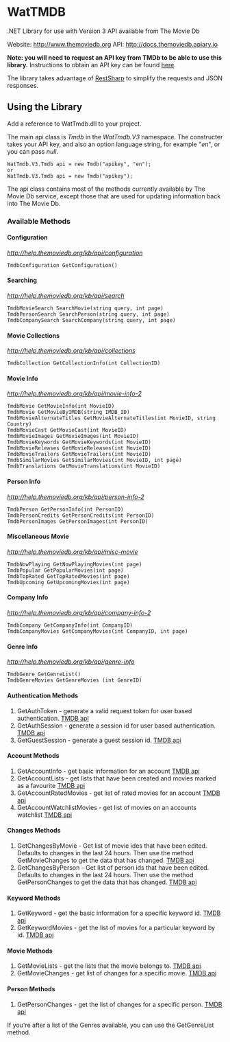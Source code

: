 # WatTMDB
.NET Library for use with Version 3 API available from The Movie Db

Website: http://www.themoviedb.org
API: http://docs.themoviedb.apiary.io

**Note: you will need to request an API key from TMDb to be able to use this library.**  Instructions to obtain an API key can be found [here](http://help.themoviedb.org/kb/general/how-do-i-register-for-an-api-key).

The library takes advantage of [RestSharp](http://restsharp.org/) to simplify the requests and JSON responses.

## Using the Library
Add a reference to WatTmdb.dll to your project.

The main api class is _Tmdb_ in the _WatTmdb.V3_ namespace.  The constructer takes your API key, and also an option language string, for example "*en*", or you can pass *null*.

```
WatTmdb.V3.Tmdb api = new Tmdb("apikey", "en");
or
WatTmdb.V3.Tmdb api = new Tmdb("apikey");
```
The api class contains most of the methods currently available by The Movie Db service, except those that are used for updating information back into The Movie Db.

### Available Methods
#### Configuration
_http://help.themoviedb.org/kb/api/configuration_
```
TmdbConfiguration GetConfiguration()
```

#### Searching
_http://help.themoviedb.org/kb/api/search_
```
TmdbMovieSearch SearchMovie(string query, int page)
TmdbPersonSearch SearchPerson(string query, int page)
TmdbCompanySearch SearchCompany(string query, int page)
```

#### Movie Collections
_http://help.themoviedb.org/kb/api/collections_
```
TmdbCollection GetCollectionInfo(int CollectionID)
```

#### Movie Info
_http://help.themoviedb.org/kb/api/movie-info-2_
```
TmdbMovie GetMovieInfo(int MovieID)
TmdbMovie GetMovieByIMDB(string IMDB_ID)
TmdbMovieAlternateTitles GetMovieAlternateTitles(int MovieID, string Country)
TmdbMovieCast GetMovieCast(int MovieID)
TmdbMovieImages GetMovieImages(int MovieID)
TmdbMovieKeywords GetMovieKeywords(int MovieID)
TmdbMovieReleases GetMovieReleases(int MovieID)
TmdbMovieTrailers GetMovieTrailers(int MovieID)
TmdbSimilarMovies GetSimilarMovies(int MovieID, int page)
TmdbTranslations GetMovieTranslations(int MovieID)
```

#### Person Info
_http://help.themoviedb.org/kb/api/person-info-2_
```
TmdbPerson GetPersonInfo(int PersonID)
TmdbPersonCredits GetPersonCredits(int PersonID)
TmdbPersonImages GetPersonImages(int PersonID)
```

#### Miscellaneous Movie
_http://help.themoviedb.org/kb/api/misc-movie_
```
TmdbNowPlaying GetNowPlayingMovies(int page)
TmdbPopular GetPopularMovies(int page)
TmdbTopRated GetTopRatedMovies(int page)
TmdbUpcoming GetUpcomingMovies(int page)
```

#### Company Info
_http://help.themoviedb.org/kb/api/company-info-2_
```
TmdbCompany GetCompanyInfo(int CompanyID)
TmdbCompanyMovies GetCompanyMovies(int CompanyID, int page)
```

#### Genre Info
_http://help.themoviedb.org/kb/api/genre-info_
```
TmdbGenre GetGenreList()
TmdbGenreMovies GetGenreMovies (int GenreID)
```

#### Authentication Methods
1. GetAuthToken - generate a valid request token for user based authentication. [TMDB api](http://docs.themoviedb.apiary.io/#get-%2F3%2Fauthentication%2Ftoken%2Fnew)
2. GetAuthSession - generate a session id for user based authentication. [TMDB api](http://docs.themoviedb.apiary.io/#get-%2F3%2Fauthentication%2Fsession%2Fnew)
3. GetGuestSession - generate a guest session id. [TMDB api](http://docs.themoviedb.apiary.io/#get-%2F3%2Fauthentication%2Fguest_session%2Fnew)

#### Account Methods
1. GetAccountInfo - get basic information for an account [TMDB api](http://docs.themoviedb.apiary.io/#get-%2F3%2Faccount)
2. GetAccountLists - get lists that have been created and movies marked as a favourite [TMDB api](http://docs.themoviedb.apiary.io/#get-%2F3%2Faccount%2F%7Bid%7D%2Ffavorite_movies)
3. GetAccountRatedMovies - get list of rated movies for an account [TMDB api](http://docs.themoviedb.apiary.io/#get-%2F3%2Faccount%2F%7Bid%7D%2Frated_movies)
4. GetAccountWatchlistMovies - get list of movies on an accounts watchlist [TMDB api](http://docs.themoviedb.apiary.io/#get-%2F3%2Faccount%2F%7Bid%7D%2Fmovie_watchlist)

#### Changes Methods
1. GetChangesByMovie - Get list of movie ides that have been edited.  Defaults to changes in the last 24 hours.  Then use the method GetMovieChanges to get the data that has changed. [TMDB api](http://docs.themoviedb.apiary.io/#get-%2F3%2Fmovie%2Fchanges)
2. GetChangesByPerson - Get list of person ids that have been edited.  Defaults to changes in the last 24 hours.  Then use the method GetPersonChanges to get the data that has changed. [TMDB api](http://docs.themoviedb.apiary.io/#get-%2F3%2Fperson%2Fchanges)

#### Keyword Methods
1. GetKeyword - get the basic information for a specific keyword id. [TMDB api](http://docs.themoviedb.apiary.io/#get-%2F3%2Fkeyword%2F%7Bid%7D)
2. GetKeywordMovies - get the list of movies for a particular keyword by id. [TMDB api](http://docs.themoviedb.apiary.io/#get-%2F3%2Fkeyword%2F%7Bid%7D%2Fmovies)

#### Movie Methods
1. GetMovieLists - get the lists that the movie belongs to. [TMDB api](http://docs.themoviedb.apiary.io/#get-%2F3%2Fmovie%2F%7Bid%7D%2Flists)
2. GetMovieChanges - get list of changes for a specific movie. [TMDB api](http://docs.themoviedb.apiary.io/#get-%2F3%2Fmovie%2F%7Bid%7D%2Fchanges)

#### Person Methods
1. GetPersonChanges - get the list of changes for a specific person. [TMDB api](http://docs.themoviedb.apiary.io/#get-%2F3%2Fperson%2F%7Bid%7D%2Fchanges)

If you're after a list of the Genres available, you can use the GetGenreList method.

